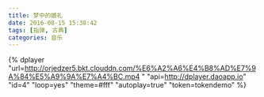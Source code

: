 ```yaml
---
title: 梦中的婚礼
date: 2016-08-15 15:38:42
tags: [指弹, 古典]
categories: 音乐
---
```


{% dplayer 
    "url=http://orjedzer5.bkt.clouddn.com/%E6%A2%A6%E4%B8%AD%E7%9A%84%E5%A9%9A%E7%A4%BC.mp4
" 
    "api=http://dplayer.daoapp.io"  
    "id=4" 
    "loop=yes" 
    "theme=#fff" 
    "autoplay=true" 
    "token=tokendemo" 
%}